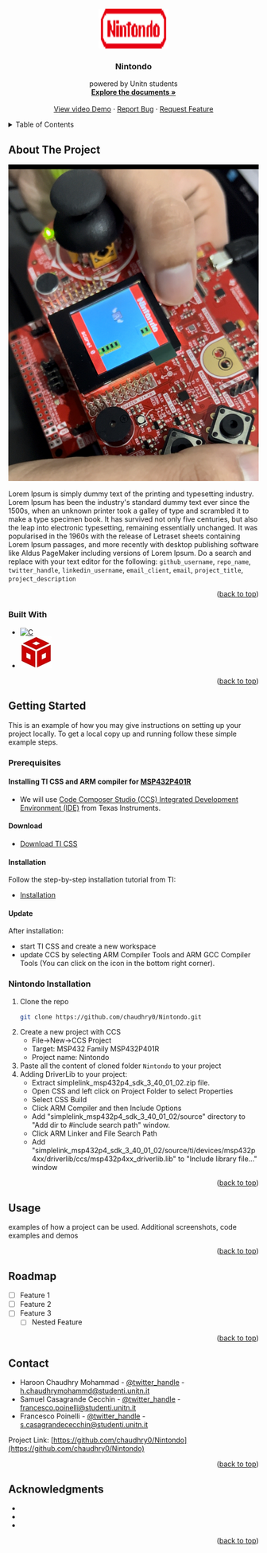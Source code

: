 <br />
<div align="center">
  <a href="https://github.com/github_username/repo_name">
    <img src="images/logoNintondo.png" alt="Logo" width="140" height="80">
  </a>

<h3 align="center">Nintondo</h3>

  <p align="center">
    powered by Unitn students
    <br />
    <a href="https://github.com/chaudhry0/Nintondo/tree/master/Documentazione"><strong>Explore the documents »</strong></a>
    <br />
    <br />
    <a href="https://github.com/github_username/repo_name">View video Demo</a>
    ·
    <a href="https://github.com/github_username/repo_name/issues">Report Bug</a>
    ·
    <a href="https://github.com/github_username/repo_name/issues">Request Feature</a>
  </p>
</div>



<!-- TABLE OF CONTENTS -->
<details>
  <summary>Table of Contents</summary>
  <ol>
    <li>
      <a href="#about-the-project">About The Project</a>
      <ul>
        <li><a href="#built-with">Built With</a></li>
      </ul>
    </li>
    <li>
      <a href="#getting-started">Getting Started</a>
      <ul>
        <li><a href="#prerequisites">Prerequisites</a></li>
        <li><a href="#installation">Installation</a></li>
      </ul>
    </li>
    <li><a href="#usage">Usage</a></li>
    <li><a href="#roadmap">Roadmap</a></li>
    <li><a href="#contact">Contact</a></li>
    <li><a href="#acknowledgments">Acknowledgments</a></li>
  </ol>
</details>

<!-- ABOUT THE PROJECT -->
## About The Project

[![Boosterpack image][boosterpack]](https://www.ti.com/tool/BOOSTXL-EDUMKII)

Lorem Ipsum is simply dummy text of the printing and typesetting industry. Lorem Ipsum has been the industry's standard dummy text ever since the 1500s, when an unknown printer took a galley of type and scrambled it to make a type specimen book. It has survived not only five centuries, but also the leap into electronic typesetting, remaining essentially unchanged. It was popularised in the 1960s with the release of Letraset sheets containing Lorem Ipsum passages, and more recently with desktop publishing software like Aldus PageMaker including versions of Lorem Ipsum.
Do a search and replace with your text editor for the following: `github_username`, `repo_name`, `twitter_handle`, `linkedin_username`, `email_client`, `email`, `project_title`, `project_description`

<p align="right">(<a href="#readme-top">back to top</a>)</p>

### Built With
* [![C][C-lan]][C-url]
* [![CCS][CCS-ide]][CCS-url]
<p align="right">(<a href="#readme-top">back to top</a>)</p>

<!-- GETTING STARTED -->
## Getting Started

This is an example of how you may give instructions on setting up your project locally.
To get a local copy up and running follow these simple example steps.

### Prerequisites

#### Installing TI CSS and ARM compiler for <a href="https://www.ti.com/product/MSP432P401R">MSP432P401R</a>
- We will use <a href="https://www.ti.com/tool/CCSTUDIO"> Code Composer Studio (CCS) Integrated Development Environment (IDE)</a> from Texas Instruments.

#### Download
- <a href="https://www.ti.com/tool/download/CCSTUDIO">Download TI CSS</a>

#### Installation
Follow the step-by-step installation tutorial from TI:
- <a href="https://software-dl.ti.com/ccs/esd/documents/users_guide_10.1.0/ccs_installation.html">Installation</a>

#### Update
After installation:
  - start TI CSS and create a new workspace
  - update CCS by selecting ARM Compiler Tools and ARM GCC Compiler Tools (You can click on the icon in the bottom right corner).


### Nintondo Installation
1. Clone the repo
   ```sh
   git clone https://github.com/chaudhry0/Nintondo.git
   ```
2. Create a new project with CCS
    -  File->New->CCS Project
    -  Target: MSP432 Family  MSP432P401R
    -  Project name: Nintondo
3. Paste all the content of cloned folder `Nintondo` to your project
4. Adding DriverLib to your project:
    - Extract simplelink_msp432p4_sdk_3_40_01_02.zip file. 
    - Open CSS and left click on Project Folder to select Properties
    - Select CSS Build
    - Click ARM Compiler and then Include Options
    - Add "simplelink_msp432p4_sdk_3_40_01_02/source" directory to "Add dir to #include search path" window.
    - Click ARM Linker and File Search Path
    - Add "simplelink_msp432p4_sdk_3_40_01_02/source/ti/devices/msp432p4xx/driverlib/ccs/msp432p4xx_driverlib.lib" to "Include library file..." window


<p align="right">(<a href="#readme-top">back to top</a>)</p>

<!-- USAGE EXAMPLES -->
## Usage
examples of how a project can be used. Additional screenshots, code examples and demos

<p align="right">(<a href="#readme-top">back to top</a>)</p>

<!-- ROADMAP -->
## Roadmap
- [ ] Feature 1
- [ ] Feature 2
- [ ] Feature 3
    - [ ] Nested Feature
 
 <p align="right">(<a href="#readme-top">back to top</a>)</p>

<!-- CONTACT -->
## Contact

-   Haroon Chaudhry Mohammad - [@twitter_handle](https://twitter.com/twitter_handle) - h.chaudhrymohammd@studenti.unitn.it
-   Samuel Casagrande Cecchin - [@twitter_handle](https://twitter.com/twitter_handle) - francesco.poinelli@studenti.unitn.it
-   Francesco Poinelli - [@twitter_handle](https://twitter.com/twitter_handle) - s.casagrandececchin@studenti.unitn.it


Project Link: [https://github.com/chaudhry0/Nintondo](https://github.com/chaudhry0/Nintondo)

<p align="right">(<a href="#readme-top">back to top</a>)</p>

<!-- ACKNOWLEDGMENTS -->
## Acknowledgments

* []()
* []()
* []()

<p align="right">(<a href="#readme-top">back to top</a>)</p>

<!-- MARKDOWN LINKS & IMAGES -->
[boosterpack]: images/IMG_boosterpack.PNG
[C-lan]: https://img.shields.io/badge/C%20Language-000000?style=for-the-badge&logo=c%2B%2B&logoColor=white
[C-url]: https://en.cppreference.com/w/c/language
[CCS-ide]: images/ccstudio.jpg 
[CCS-url]: https://www.ti.com/tool/CCSTUDIO

